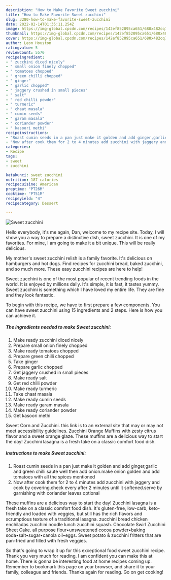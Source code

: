 ```yaml
---
description: "How to Make Favorite Sweet zucchini"
title: "How to Make Favorite Sweet zucchini"
slug: 3280-how-to-make-favorite-sweet-zucchini
date: 2022-02-14T01:35:11.254Z
image: https://img-global.cpcdn.com/recipes/142ef852095ca651/680x482cq70/sweet-zucchini-recipe-main-photo.jpg
thumbnail: https://img-global.cpcdn.com/recipes/142ef852095ca651/680x482cq70/sweet-zucchini-recipe-main-photo.jpg
cover: https://img-global.cpcdn.com/recipes/142ef852095ca651/680x482cq70/sweet-zucchini-recipe-main-photo.jpg
author: Leon Houston
ratingvalue: 5
reviewcount: 5570
recipeingredient:
- " zucchini diced nicely"
- " small onion finely chopped"
- " tomatoes chopped"
- " green chilli chopped"
- " ginger"
- " garlic chopped"
- " jaggery crushed in small pieces"
- " salt"
- " red chilli powder"
- " turmeric"
- " chaat masala"
- " cumin seeds"
- " garam masala"
- " coriander powder"
- " kasoori methi"
recipeinstructions:
- "Roast cumin seeds in a pan just make it golden and add ginger,garlic and green chilli.saute well then add onion.make onion golden and add tomatoes with all the spices mentioned"
- "Now after cook them for 2 to 4 minutes add zucchini with jaggery and cook by covering.check every after 2 minutes until it softened.serve by garnishing with coriander leaves optional"
categories:
- Recipe
tags:
- sweet
- zucchini

katakunci: sweet zucchini 
nutrition: 187 calories
recipecuisine: American
preptime: "PT26M"
cooktime: "PT51M"
recipeyield: "4"
recipecategory: Dessert

---
```



![Sweet zucchini](https://img-global.cpcdn.com/recipes/142ef852095ca651/680x482cq70/sweet-zucchini-recipe-main-photo.jpg)

Hello everybody, it's me again, Dan, welcome to my recipe site. Today, I will show you a way to prepare a distinctive dish, sweet zucchini. It is one of my favorites. For mine, I am going to make it a bit unique. This will be really delicious.

My mother&#39;s sweet zucchini relish is a family favorite. It&#39;s delicious on hamburgers and hot dogs. Find recipes for zucchini bread, baked zucchini, and so much more. These easy zucchini recipes are here to help!

Sweet zucchini is one of the most popular of recent trending foods in the world. It is enjoyed by millions daily. It's simple, it is fast, it tastes yummy. Sweet zucchini is something which I have loved my entire life. They are fine and they look fantastic.


To begin with this recipe, we have to first prepare a few components. You can have sweet zucchini using 15 ingredients and 2 steps. Here is how you can achieve it.

<!--inarticleads1-->

##### The ingredients needed to make Sweet zucchini:

1. Make ready  zucchini diced nicely
1. Prepare  small onion finely chopped
1. Make ready  tomatoes chopped
1. Prepare  green chilli chopped
1. Take  ginger
1. Prepare  garlic chopped
1. Get  jaggery crushed in small pieces
1. Make ready  salt
1. Get  red chilli powder
1. Make ready  turmeric
1. Take  chaat masala
1. Make ready  cumin seeds
1. Make ready  garam masala
1. Make ready  coriander powder
1. Get  kasoori methi


Sweet Corn and Zucchini. this link is to an external site that may or may not meet accessibility guidelines. Zucchini Orange Muffins with zesty citrus flavor and a sweet orange glaze. These muffins are a delicious way to start the day! Zucchini lasagna is a fresh take on a classic comfort food dish. 

<!--inarticleads2-->

##### Instructions to make Sweet zucchini:

1. Roast cumin seeds in a pan just make it golden and add ginger,garlic and green chilli.saute well then add onion.make onion golden and add tomatoes with all the spices mentioned
1. Now after cook them for 2 to 4 minutes add zucchini with jaggery and cook by covering.check every after 2 minutes until it softened.serve by garnishing with coriander leaves optional


These muffins are a delicious way to start the day! Zucchini lasagna is a fresh take on a classic comfort food dish. It&#39;s gluten-free, low-carb, keto-friendly and loaded with veggies, but still has the rich flavors and scrumptious texture of a traditional lasagna. zucchini bread chicken enchiladas zucchini noodle lunch zucchini squash. Chocolate Swirl Zucchini Sheet Cake. all purpose flour•unsweetened cocoa powder•baking soda•salt•sugar•canola oil•eggs. Sweet potato &amp; zucchini fritters that are pan-fried and filled with fresh veggies. 

So that's going to wrap it up for this exceptional food sweet zucchini recipe. Thank you very much for reading. I am confident you can make this at home. There is gonna be interesting food at home recipes coming up. Remember to bookmark this page on your browser, and share it to your family, colleague and friends. Thanks again for reading. Go on get cooking!
